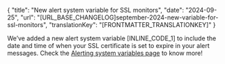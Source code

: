 {
  "title": "New alert system variable for SSL monitors",
  "date": "2024-09-25",
  "url": "[URL_BASE_CHANGELOG]september-2024-new-variable-for-ssl-monitors",
  "translationKey": "[FRONTMATTER_TRANSLATIONKEY]"
}

We’ve added a new alert system variable [INLINE_CODE_1] to include the date and time of when your SSL certificate is set to expire in your alert messages. Check the [Alerting system variables
page]([LINK_URL_1]) to know more!
